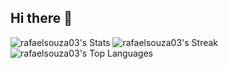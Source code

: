 ## Hi there 👋

<!--
**rafaelsouza03/rafaelsouza03** is a ✨ _special_ ✨ repository because its `README.md` (this file) appears on your GitHub profile.

Here are some ideas to get you started:

- 🔭 I’m currently working on ...
- 🌱 I’m currently learning ...
- 👯 I’m looking to collaborate on ...
- 🤔 I’m looking for help with ...
- 💬 Ask me about ...
- 📫 How to reach me: ...
- 😄 Pronouns: ...
- ⚡ Fun fact: ...
-->

![rafaelsouza03's Stats](https://github-readme-stats.vercel.app/api?username=rafaelsouza03&theme=dark&show_icons=true&hide_border=false&count_private=true)
![rafaelsouza03's Streak](https://github-readme-streak-stats.herokuapp.com/?user=rafaelsouza03&theme=dark&hide_border=false)
![rafaelsouza03's Top Languages](https://github-readme-stats.vercel.app/api/top-langs/?username=rafaelsouza03&theme=dark&show_icons=true&hide_border=false&layout=compact)